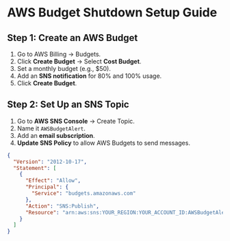 # AWS Budget Shutdown Setup Guide

## Step 1: Create an AWS Budget
1. Go to AWS Billing → Budgets.
2. Click **Create Budget** → Select **Cost Budget**.
3. Set a monthly budget (e.g., $50).
4. Add an **SNS notification** for 80% and 100% usage.
5. Click **Create Budget**.

## Step 2: Set Up an SNS Topic
1. Go to **AWS SNS Console** → Create Topic.
2. Name it `AWSBudgetAlert`.
3. Add an **email subscription**.
4. **Update SNS Policy** to allow AWS Budgets to send messages.

```json
{
  "Version": "2012-10-17",
  "Statement": [
    {
      "Effect": "Allow",
      "Principal": {
        "Service": "budgets.amazonaws.com"
      },
      "Action": "SNS:Publish",
      "Resource": "arn:aws:sns:YOUR_REGION:YOUR_ACCOUNT_ID:AWSBudgetAlert"
    }
  ]
}

